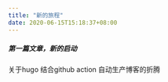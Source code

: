 ```yaml
---
title: "新的旅程"
date: 2020-06-15T15:18:37+08:00
---
```


##### 第一篇文章，新的启动
关于hugo 结合github action 自动生产博客的折腾

